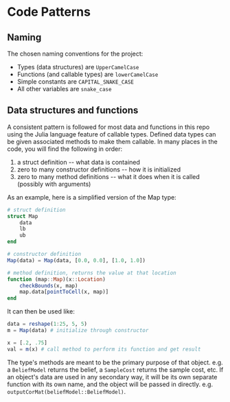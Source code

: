 # Code Patterns

## Naming

The chosen naming conventions for the project:
- Types (data structures) are `UpperCamelCase`
- Functions (and callable types) are `lowerCamelCase`
- Simple constants are `CAPITAL_SNAKE_CASE`
- All other variables are `snake_case`

## Data structures and functions

A consistent pattern is followed for most data and functions in this repo using the Julia language feature of callable types. Defined data types can be given associated methods to make them callable. In many places in the code, you will find the following in order:
1. a struct definition -- what data is contained
2. zero to many constructor definitions -- how it is initialized
3. zero to many method definitions -- what it does when it is called (possibly with arguments)


As an example, here is a simplified version of the Map type:
```julia
# struct definition
struct Map
    data
    lb
    ub
end

# constructor definition
Map(data) = Map(data, [0.0, 0.0], [1.0, 1.0])

# method definition, returns the value at that location
function (map::Map)(x::Location)
    checkBounds(x, map)
    map.data[pointToCell(x, map)]
end
```

It can then be used like:
```julia
data = reshape(1:25, 5, 5)
m = Map(data) # initialize through constructor

x = [.2, .75]
val = m(x) # call method to perform its function and get result
```

The type's methods are meant to be the primary purpose of that object. e.g. a `BeliefModel` returns the belief, a `SampleCost` returns the sample cost, etc. If an object's data are used in any secondary way, it will be its own separate function with its own name, and the object will be passed in directly. e.g. `outputCorMat(beliefModel::BeliefModel)`.
